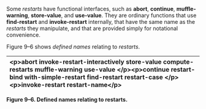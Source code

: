 

Some *restarts* have functional interfaces, such as **abort**, **continue**, **muffle-warning**, **store-value**, and **use-value**. They are ordinary functions that use **find-restart** and **invoke-restart** internally, that have the same name as the *restarts* they manipulate, and that are provided simply for notational convenience. 

Figure 9–6 shows *defined names* relating to *restarts*. 

|\<p\>**abort invoke-restart-interactively store-value compute-restarts muffle-warning use-value** \</p\>\<p\>**continue restart-bind with-simple-restart find-restart restart-case** \</p\>\<p\>**invoke-restart restart-name**\</p\>|
| :- |


**Figure 9–6. Defined names relating to restarts.** 

